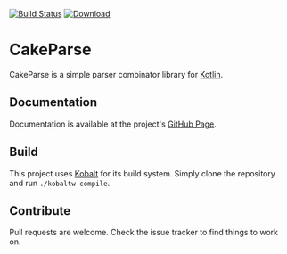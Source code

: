 [![Build Status](https://travis-ci.org/sargunster/cakeparse.svg?branch=master)](https://travis-ci.org/sargunster/cakeparse)
[![Download](https://api.bintray.com/packages/sargunster/maven/cakeparse/images/download.svg)](https://bintray.com/sargunster/maven/cakeparse/_latestVersion)

# CakeParse

CakeParse is a simple parser combinator library for [Kotlin](https://kotlinlang.org/).

## Documentation

Documentation is available at the project's [GitHub Page](https://sargunv.github.io/cakeparse/).

## Build

This project uses [Kobalt](https://beust.com/kobalt/) for its build system. Simply clone the repository and run `./kobaltw compile`.

## Contribute

Pull requests are welcome. Check the issue tracker to find things to work on.
